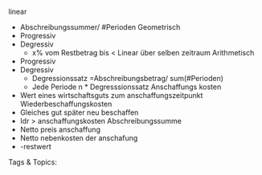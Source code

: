  linear
  - Abschreibungssummer/ #Perioden
 Geometrisch
  - Progressiv
  - Degressiv
    - x% vom Restbetrag bis < Linear über selben zeitraum
 Arithmetisch
  - Progressiv 
  - Degressiv
    - Degressionssatz =Abschreibungsbetrag/ sum(#Perioden)
    - Jede Periode n * Degresssionssatz
 Anschaffungs kosten
  - Wert eines wirtschaftsguts zum anschaffungszeitpunkt
 Wiederbeschaffungskosten
  - Gleiches gut später neu beschaffen
  - Idr > anschaffungskosten
 Abschreibungssumme
  - Netto preis anschaffung
  - Netto nebenkosten der anschafung
  - -restwert

   Tags & Topics:
   